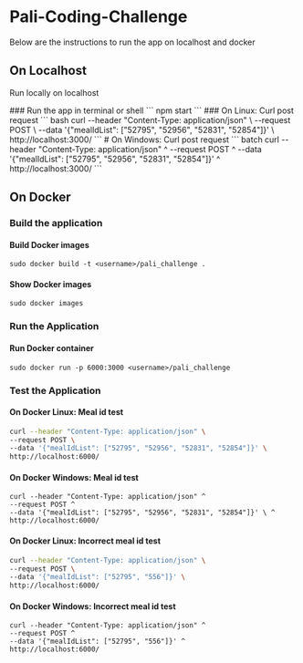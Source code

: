 # Pali-Coding-Challenge
<p> Below are the instructions to run the app on localhost and docker</p>

## On Localhost
<p>Run locally on localhost</p>
### Run the app in terminal or shell 
```
npm start
```
### On Linux: Curl post request 
``` bash 
curl --header "Content-Type: application/json" \ 
                --request POST \ 
                --data '{"mealIdList": ["52795", "52956", "52831", "52854"]}' \ 
                http://localhost:3000/
``` 
# On Windows: Curl post request 
``` batch 
curl --header "Content-Type: application/json" ^ 
                --request POST ^ 
                --data '{"mealIdList": ["52795", "52956", "52831", "52854"]}' ^
                http://localhost:3000/
```

## On Docker
### Build the application
#### Build Docker images 
```
sudo docker build -t <username>/pali_challenge .
``` 
#### Show Docker images
```
sudo docker images
``` 
### Run the Application
#### Run Docker container 
```
sudo docker run -p 6000:3000 <username>/pali_challenge
``` 
### Test the Application
#### On Docker Linux: Meal id test 
``` bash
curl --header "Content-Type: application/json" \ 
--request POST \ 
--data '{"mealIdList": ["52795", "52956", "52831", "52854"]}' \ 
http://localhost:6000/ 
``` 
#### On Docker Windows: Meal id test 
``` batch
curl --header "Content-Type: application/json" ^ 
--request POST ^ 
--data '{"mealIdList": ["52795", "52956", "52831", "52854"]}' \ ^ 
http://localhost:6000/
```
#### On Docker Linux: Incorrect meal id test 
``` bash
curl --header "Content-Type: application/json" \ 
--request POST \ 
--data '{"mealIdList": ["52795", "556"]}' \ 
http://localhost:6000/ 
``` 
#### On Docker Windows: Incorrect meal id test 
``` batch
curl --header "Content-Type: application/json" ^ 
--request POST ^ 
--data '{"mealIdList": ["52795", "556"]}' ^ 
http://localhost:6000/ 
```
